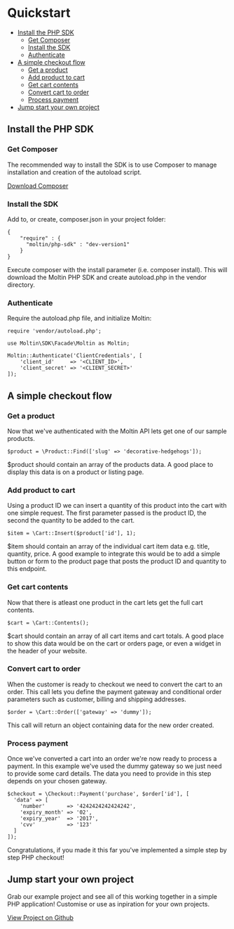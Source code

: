 # Quickstart

- [Install the PHP SDK](#step-1)
	- [Get Composer](#composer)
	- [Install the SDK](#install)
	- [Authenticate](#auth)
- [A simple checkout flow](#step-3)
	- [Get a product](#product)
	- [Add product to cart](#product-cart)
	- [Get cart contents](#cart)
	- [Convert cart to order](#cart-order)
	- [Process payment](#payment)
- [Jump start your own project](#step-3)

<a name="step-1"></a>
## Install the PHP SDK

<a name="composer"></a>
### Get Composer

The recommended way to install the SDK is to use Composer to manage installation and creation of the autoload script.

[Download Composer](https://getcomposer.org/download/)

<a name="install"></a>
### Install the SDK

Add to, or create, composer.json in your project folder:

	{
		"require" : {
		  "moltin/php-sdk" : "dev-version1"
		}
	}

Execute composer with the install parameter (i.e. composer install). This will download the Moltin PHP SDK and create autoload.php in the vendor directory.

<a name="auth"></a>
### Authenticate

Require the autoload.php file, and initialize Moltin:

	require 'vendor/autoload.php';

	use Moltin\SDK\Facade\Moltin as Moltin;

	Moltin::Authenticate('ClientCredentials', [
	    'client_id'     => '<CLIENT_ID>',
	    'client_secret' => '<CLIENT_SECRET>'
	]);

<a name="step-2"></a>
## A simple checkout flow

<a name="product"></a>
### Get a product

Now that we've authenticated with the Moltin API lets get one of our sample products.

	$product = \Product::Find(['slug' => 'decorative-hedgehogs']);

$product should contain an array of the products data. A good place to display this data is on a product or listing page.

<a name="product-cart"></a>
### Add product to cart

Using a product ID we can insert a quantity of this product into the cart with one simple request. The first parameter passed is the product ID, the second the quantity to be added to the cart.

	$item = \Cart::Insert($product['id'], 1);

$item should contain an array of the individual cart item data e.g. title, quantity, price. A good example to integrate this would be to add a simple button or form to the product page that posts the product ID and quantity to this endpoint.

<a name="cart"></a>
### Get cart contents

Now that there is atleast one product in the cart lets get the full cart contents.

	$cart = \Cart::Contents();

$cart should contain an array of all cart items and cart totals. A good place to show this data would be on the cart or orders page, or even a widget in the header of your website.

<a name="cart-order"></a>
### Convert cart to order

When the customer is ready to checkout we need to convert the cart to an order. This call lets you define the payment gateway and conditional order parameters such as customer, billing and shipping addresses.

	$order = \Cart::Order(['gateway' => 'dummy']);

This call will return an object containing data for the new order created.

<a name="payment"></a>
### Process payment

Once we've converted a cart into an order we're now ready to process a payment. In this example we've used the dummy gateway so we just need to provide some card details. The data you need to provide in this step depends on your chosen gateway.

	$checkout = \Checkout::Payment('purchase', $order['id'], [
	  'data' => [ 
	    'number'       => '4242424242424242',
	    'expiry_month' => '02',
	    'expiry_year'  => '2017',
	    'cvv'          => '123'
	  ]
	]);

Congratulations, if you made it this far you've implemented a simple step by step PHP checkout!

<a name="step-3"></a>
## Jump start your own project

Grab our example project and see all of this working together in a simple PHP application! Customise or use as inpiration for your own projects.

[View Project on Github](https://github.com/moltin/framework)
